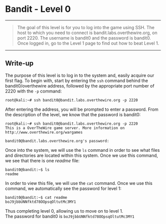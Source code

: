 # Bandit - Level 0
------------
> The goal of this level is for you to log into the game using SSH. The host to which you need to connect is bandit.labs.overthewire.org, on port 2220. The username is bandit0 and the password is bandit0. Once logged in, go to the Level 1 page to find out how to beat Level 1.

------------

## Write-up
The purpose of this level is to log in to the system and, easily acquire our first flag. To begin with, start by entering the `ssh` command behind the bandit0/overthewire address, followed by the appropriate port number of 2220 with the `-p` command:

```
root@kali:~# ssh bandit0@bandit.labs.overthewire.org -p 2220
```
After entering the address, you will be prompted to enter a password. From the description of the level, we know that the password is bandit0:

```
root@kali:~# ssh bandit0@bandit.labs.overthewire.org -p 2220
This is a OverTheWire game server. More information on http://www.overthewire.org/wargames

bandit0@bandit.labs.overthewire.org's password:
```
Once into the system, we will use the `ls` command in order to see what files and directories are located within this system. Once we use this command, we see that there is one *readme* file:
```
bandit0@bandit:~$ ls
readme
```
In order to view this file, we will use the `cat` command. Once we use this command, we automatically see the password for level 1:
```
bandit0@bandit:~$ cat readme
boJ9jbbUNNfktd78OOpsqOltutMc3MY1
```
Thus completing level 0, allowing us to move on to level 1.  
The password for bandit0 is `boJ9jbbUNNfktd78OOpsqOltutMc3MY1`
